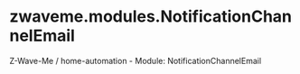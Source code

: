# zwaveme.modules.NotificationChannelEmail

Z-Wave-Me / home-automation - Module: NotificationChannelEmail
